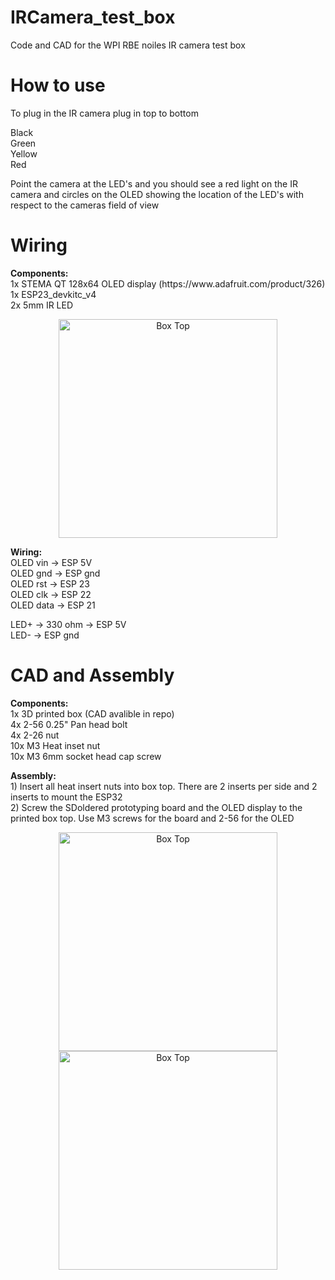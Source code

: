 # IRCamera_test_box
Code and CAD for the WPI RBE noiles IR camera test box

# How to use

To plug in the IR camera plug in top to bottom

<p>
  Black<br>
  Green<br>
  Yellow<br>
  Red<br>
</p>

<p>
  
  Point the camera at the LED's and you should see a red light on the IR camera and circles on the OLED showing the location of the LED's with respect to the cameras field of view
  
  </p>

# Wiring

<p>
  <b>Components:</b><br>
  1x STEMA QT 128x64 OLED display (https://www.adafruit.com/product/326)<br>
  1x ESP23_devkitc_v4 <br>
  2x 5mm IR LED<br>
</p>

<p align="center">
  <img src="IRCamera_tester_box_cad/wiring.png" width="350" alt="Box Top">
</p>

<p>
  <b>Wiring:</b><br>
  OLED vin -> ESP 5V<br>
  OLED gnd -> ESP gnd<br>
  OLED rst -> ESP 23<br>
  OLED clk -> ESP 22<br>
  OLED data -> ESP 21<br>
  
  LED+ -> 330 ohm -> ESP 5V<br>
  LED- -> ESP gnd<br>
  
  
</p>

# CAD and Assembly
<p>
  <b>Components:</b> <br>
  1x 3D printed box (CAD avalible in repo) <br>
  4x 2-56 0.25" Pan head bolt <br>
  4x 2-26 nut <br>
  10x M3 Heat inset nut <br>
  10x M3 6mm socket head cap screw <br>
</p>

<p>
  <b> Assembly:</b><br>
  1) Insert all heat insert nuts into box top. There are 2 inserts per side and 2 inserts to mount the ESP32<br>
  2) Screw the SDoldered prototyping board and the OLED display to the printed box top. Use M3 screws for the board and 2-56 for the OLED <br>
</p>
<p align="center">
  <img src="IRCamera_tester_box_cad/top.png" width="350" alt="Box Top"><br>
  <img src="IRCamera_tester_box_cad/heat_insert.png" width="350" alt="Box Top">
</p>


